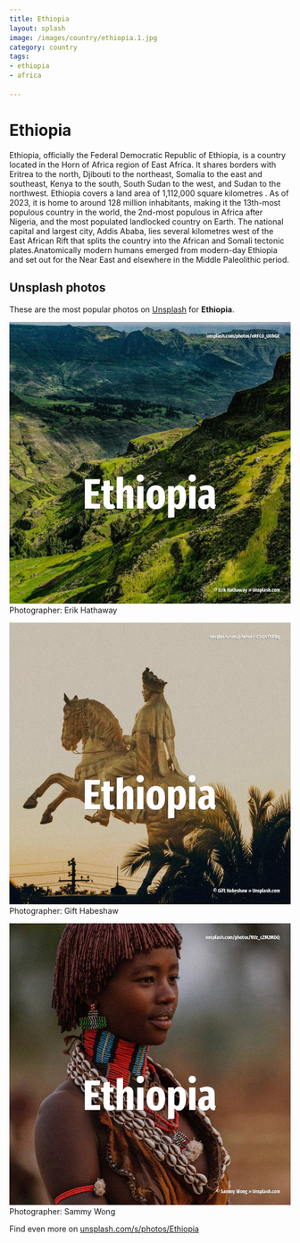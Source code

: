 ```yaml
---
title: Ethiopia
layout: splash
image: /images/country/ethiopia.1.jpg
category: country
tags:
- ethiopia
- africa

---
```

# Ethiopia

Ethiopia, officially the Federal Democratic Republic of Ethiopia, is a country located in the Horn  of Africa region of East Africa. It shares borders with Eritrea to the north, Djibouti to the northeast, Somalia to the east and  southeast, Kenya to the south, South Sudan to the west, and Sudan to the northwest. Ethiopia covers a land area of 1,112,000 square kilometres . As of 2023, it is home to around 128 million inhabitants, making it the 13th-most populous country  in the world, the 2nd-most populous in Africa after Nigeria, and the most populated landlocked  country on Earth. The national capital and largest city, Addis Ababa, lies several kilometres west of the East  African Rift that splits the country into the African and Somali tectonic plates.Anatomically  modern humans emerged from modern-day Ethiopia and set out for the Near East and elsewhere in the  Middle Paleolithic period. 

 
## Unsplash photos
These are the most popular photos on [Unsplash](https://unsplash.com) for **Ethiopia**.
 
![Ethiopia](/images/country/ethiopia.1.jpg)
Photographer:  Erik Hathaway
 
![Ethiopia](/images/country/ethiopia.2.jpg)
Photographer:  Gift Habeshaw
 
![Ethiopia](/images/country/ethiopia.3.jpg)
Photographer:  Sammy Wong
 
Find even more on [unsplash.com/s/photos/Ethiopia](https://unsplash.com/s/photos/Ethiopia)
 
